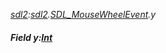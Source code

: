 _[sdl2](../../modules/sdl2/sdl2-module.md):[sdl2](../../modules/sdl2/sdl2-module.md).[SDL\_MouseWheelEvent](../../modules/sdl2/sdl2-sdl_mousewheelevent.md).y_
##### Field y:[Int](../../modules/wonkey/wonkey-types-int.md)
